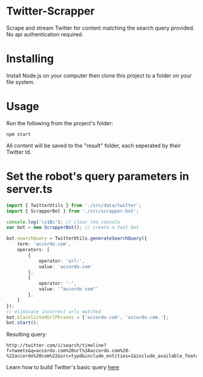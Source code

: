 # Twitter-Scrapper
Scrape and stream Twitter for content matching the search query provided. 
No api authentication required.


# Installing

Install Node.js on your computer then clone this project to a folder on your file system.

# Usage

Run the following from the project's folder:

```shell
npm start
```

All content will be saved to the "result" folder, each seperated by their Twitter Id.

# Set the robot's query parameters in server.ts

```ts
import { TwitterUtils } from './src/data/twitter';
import { ScrapperBot } from './src/scrapper-bot';

console.log('\x1Bc'); // clear the console
var bot = new ScrapperBot(); // create a twit bot

bot.searchQuery = TwitterUtils.generateSearchQuery({
    term: 'accordo.com',
    operators: [
        {
            operator: 'url:',
            value: 'accordo.com'
        },
        {
            operator: '-',
            value: '"accordo com"'
        },
    ]
});
// eliminate incorrect urls matched
bot.blacklistedUrlPhrases = ['accordo-com', 'accordo.com.'];
bot.start();
```
Resulting query:
``` shell
http://twitter.com/i/search/timeline?f=tweets&q=accordo.com%20url%3Aaccordo.com%20-%22accordo%20com%22&src=typd&include_entities=1&include_available_features=1&max_position=
```
Learn how to build Twitter's basic query [here](https://developer.twitter.com/en/docs/tweets/rules-and-filtering/overview/standard-operators)
